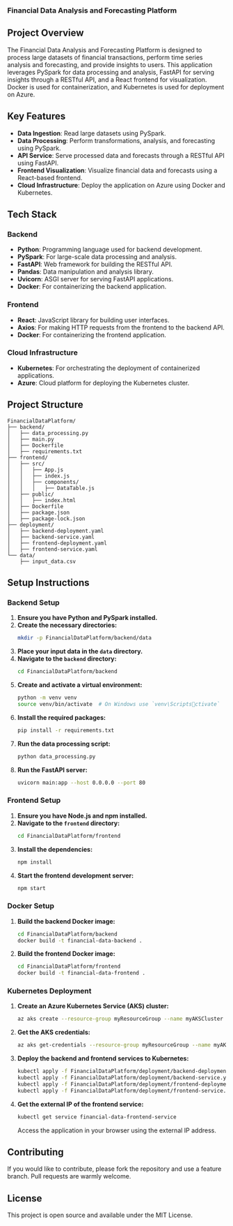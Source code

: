 
### Financial Data Analysis and Forecasting Platform

## Project Overview

The Financial Data Analysis and Forecasting Platform is designed to process large datasets of financial transactions, perform time series analysis and forecasting, and provide insights to users. This application leverages PySpark for data processing and analysis, FastAPI for serving insights through a RESTful API, and a React frontend for visualization. Docker is used for containerization, and Kubernetes is used for deployment on Azure.

## Key Features

- **Data Ingestion**: Read large datasets using PySpark.
- **Data Processing**: Perform transformations, analysis, and forecasting using PySpark.
- **API Service**: Serve processed data and forecasts through a RESTful API using FastAPI.
- **Frontend Visualization**: Visualize financial data and forecasts using a React-based frontend.
- **Cloud Infrastructure**: Deploy the application on Azure using Docker and Kubernetes.

## Tech Stack

### Backend

- **Python**: Programming language used for backend development.
- **PySpark**: For large-scale data processing and analysis.
- **FastAPI**: Web framework for building the RESTful API.
- **Pandas**: Data manipulation and analysis library.
- **Uvicorn**: ASGI server for serving FastAPI applications.
- **Docker**: For containerizing the backend application.

### Frontend

- **React**: JavaScript library for building user interfaces.
- **Axios**: For making HTTP requests from the frontend to the backend API.
- **Docker**: For containerizing the frontend application.

### Cloud Infrastructure

- **Kubernetes**: For orchestrating the deployment of containerized applications.
- **Azure**: Cloud platform for deploying the Kubernetes cluster.

## Project Structure

```
FinancialDataPlatform/
├── backend/
│   ├── data_processing.py
│   ├── main.py
│   ├── Dockerfile
│   ├── requirements.txt
├── frontend/
│   ├── src/
│   │   ├── App.js
│   │   ├── index.js
│   │   ├── components/
│   │   │   ├── DataTable.js
│   ├── public/
│   │   ├── index.html
│   ├── Dockerfile
│   ├── package.json
│   ├── package-lock.json
├── deployment/
│   ├── backend-deployment.yaml
│   ├── backend-service.yaml
│   ├── frontend-deployment.yaml
│   ├── frontend-service.yaml
└── data/
    ├── input_data.csv
```

## Setup Instructions

### Backend Setup

1. **Ensure you have Python and PySpark installed.**
2. **Create the necessary directories:**
   ```sh
   mkdir -p FinancialDataPlatform/backend/data
   ```
3. **Place your input data in the `data` directory.**
4. **Navigate to the `backend` directory:**
   ```sh
   cd FinancialDataPlatform/backend
   ```
5. **Create and activate a virtual environment:**
   ```sh
   python -m venv venv
   source venv/bin/activate  # On Windows use `venv\Scriptsctivate`
   ```
6. **Install the required packages:**
   ```sh
   pip install -r requirements.txt
   ```
7. **Run the data processing script:**
   ```sh
   python data_processing.py
   ```
8. **Run the FastAPI server:**
   ```sh
   uvicorn main:app --host 0.0.0.0 --port 80
   ```

### Frontend Setup

1. **Ensure you have Node.js and npm installed.**
2. **Navigate to the `frontend` directory:**
   ```sh
   cd FinancialDataPlatform/frontend
   ```
3. **Install the dependencies:**
   ```sh
   npm install
   ```
4. **Start the frontend development server:**
   ```sh
   npm start
   ```

### Docker Setup

1. **Build the backend Docker image:**
   ```sh
   cd FinancialDataPlatform/backend
   docker build -t financial-data-backend .
   ```
2. **Build the frontend Docker image:**
   ```sh
   cd FinancialDataPlatform/frontend
   docker build -t financial-data-frontend .
   ```

### Kubernetes Deployment

1. **Create an Azure Kubernetes Service (AKS) cluster:**
   ```sh
   az aks create --resource-group myResourceGroup --name myAKSCluster --node-count 3 --enable-addons monitoring --generate-ssh-keys
   ```
2. **Get the AKS credentials:**
   ```sh
   az aks get-credentials --resource-group myResourceGroup --name myAKSCluster
   ```
3. **Deploy the backend and frontend services to Kubernetes:**
   ```sh
   kubectl apply -f FinancialDataPlatform/deployment/backend-deployment.yaml
   kubectl apply -f FinancialDataPlatform/deployment/backend-service.yaml
   kubectl apply -f FinancialDataPlatform/deployment/frontend-deployment.yaml
   kubectl apply -f FinancialDataPlatform/deployment/frontend-service.yaml
   ```

4. **Get the external IP of the frontend service:**
   ```sh
   kubectl get service financial-data-frontend-service
   ```

   Access the application in your browser using the external IP address.

## Contributing

If you would like to contribute, please fork the repository and use a feature branch. Pull requests are warmly welcome.

## License

This project is open source and available under the MIT License.
